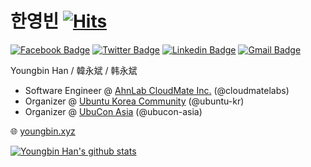 # 한영빈  [![Hits](https://hits.seeyoufarm.com/api/count/incr/badge.svg?url=https%3A%2F%2Fgithub.com%2Fsukso96100)](https://hits.seeyoufarm.com)

[![Facebook Badge](https://img.shields.io/badge/-Facebook-1877f2?style=flat-square&logo=facebook&logoColor=white&link=https://www.facebook.com/hanyoungbin/)](https://www.facebook.com/hanyoungbin/)
[![Twitter Badge](https://img.shields.io/badge/-Twitter-1877f2?style=flat-square&logo=twitter&logoColor=white&link=https://twitter.com/sukso96100/)](https://twitter.com/sukso96100/)
[![Linkedin Badge](https://img.shields.io/badge/-LinkedIn-blue?style=flat-square&logo=Linkedin&logoColor=white&link=https://www.linkedin.com/in/youngbin-han/)](https://www.linkedin.com/in/youngbin-han/)
[![Gmail Badge](https://img.shields.io/badge/-Gmail-d14836?style=flat-square&logo=Gmail&logoColor=white&link=mailto:sukso96100@gmail.com)](mailto:sukso96100@gmail.com)

Youngbin Han / 韓永斌 / 韩永斌

- Software Engineer @ [AhnLab CloudMate Inc.](https://ahnlabcloudmate.com) (@cloudmatelabs)
- Organizer @ [Ubuntu Korea Community](https://ubuntu-kr.org) (@ubuntu-kr)
- Organizer @ [UbuCon Asia](https://ubucon.asia) (@ubucon-asia)

🌐  [youngbin.xyz](https://youngbin.xyz)

[![Youngbin Han's github stats](https://github-readme-stats.vercel.app/api?username=sukso96100)](https://github.com/anuraghazra/github-readme-stats)

